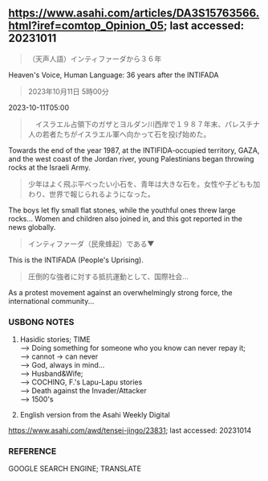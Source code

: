 ## https://www.asahi.com/articles/DA3S15763566.html?iref=comtop_Opinion_05; last accessed: 20231011

> （天声人語）インティファーダから３６年

Heaven's Voice, Human Language: 36 years after the INTIFADA

> 2023年10月11日 5時00分

2023-10-11T05:00

>　イスラエル占領下のガザとヨルダン川西岸で１９８７年末、パレスチナ人の若者たちがイスラエル軍へ向かって石を投げ始めた。

Towards the end of the year 1987, at  the INTIFIDA-occupied territory, GAZA, and the west coast of the Jordan river, young Palestinians began throwing rocks at the Israeli Army. 

> 少年はよく飛ぶ平べったい小石を、青年は大きな石を。女性や子どもも加わり、世界で報じられるようになった。

The boys let fly small flat stones, while the youthful ones threw large rocks... Women and children also joined in, and this got reported in the news globally.  

> インティファーダ（民衆蜂起）である▼

This is the INTIFADA (People's Uprising).

> 圧倒的な強者に対する抵抗運動として、国際社会…

As a protest movement against an overwhelmingly strong force, the international community...

### USBONG NOTES

1) Hasidic stories; TIME<br/>
--> Doing something for someone who you know can never repay it;<br/>
--> cannot -> can never<br/>
--> God, always in mind...<br/>
--> Husband&Wife; <br/>
--> COCHING, F.'s Lapu-Lapu stories<br/>
--> Death against the Invader/Attacker<br/>
--> 1500's

2) English version from the Asahi Weekly Digital<br/>

https://www.asahi.com/awd/tensei-jingo/23831; last accessed: 20231014


### REFERENCE

GOOGLE SEARCH ENGINE; TRANSLATE
